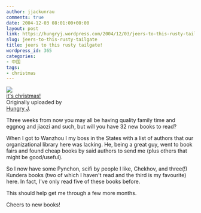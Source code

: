 ```yaml
---
author: jjackunrau
comments: true
date: 2004-12-03 08:01:00+00:00
layout: post
link: https://hungryj.wordpress.com/2004/12/03/jeers-to-this-rusty-tailgate/
slug: jeers-to-this-rusty-tailgate
title: jeers to this rusty tailgate!
wordpress_id: 365
categories:
- 中国
tags:
- christmas
---
```


[![](http://photos2.flickr.com/1879251_bf022e404a_m.jpg)](http://www.flickr.com/photos/hungry_j/1879251/)   
 [it's christmas!](http://www.flickr.com/photos/hungry_j/1879251/)    
 Originally uploaded by   
[Hungry J](http://www.flickr.com/people/hungry_j/). 

Three weeks from now you may all be having quality family time and eggnog and jiaozi and  such, but will you have 32 new books to read?  
  
When I got to Wanzhou I my boss in the States with a list of authors that our organizational library here was lacking.  He, being a great guy, went to book fairs and found cheap books by said authors to send me (plus others that might be good/useful).  
  
So I now have some Pynchon, scifi by people I like, Chekhov, and three(!) Kundera books (two of which I haven't read and the third is my favourite) here.  In fact, I've only read five of these books before.  
  
This should help get me through a few more months.  
  
Cheers to new books!  

